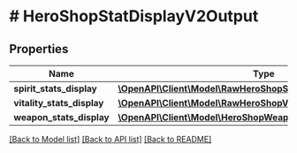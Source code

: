# # HeroShopStatDisplayV2Output

## Properties

Name | Type | Description | Notes
------------ | ------------- | ------------- | -------------
**spirit_stats_display** | [**\OpenAPI\Client\Model\RawHeroShopSpiritStatsDisplayV2Output**](RawHeroShopSpiritStatsDisplayV2Output.md) |  |
**vitality_stats_display** | [**\OpenAPI\Client\Model\RawHeroShopVitalityStatsDisplayV2Output**](RawHeroShopVitalityStatsDisplayV2Output.md) |  |
**weapon_stats_display** | [**\OpenAPI\Client\Model\HeroShopWeaponStatsDisplayV2Output**](HeroShopWeaponStatsDisplayV2Output.md) |  |

[[Back to Model list]](../../README.md#models) [[Back to API list]](../../README.md#endpoints) [[Back to README]](../../README.md)
